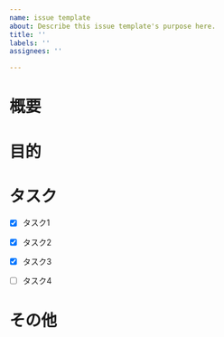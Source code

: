 ```yaml
---
name: issue template
about: Describe this issue template's purpose here.
title: ''
labels: ''
assignees: ''

---
```


# 概要

# 目的

# タスク
- [x] タスク1
- [x] タスク2
- [x] タスク3
- [ ] タスク4 


# その他
